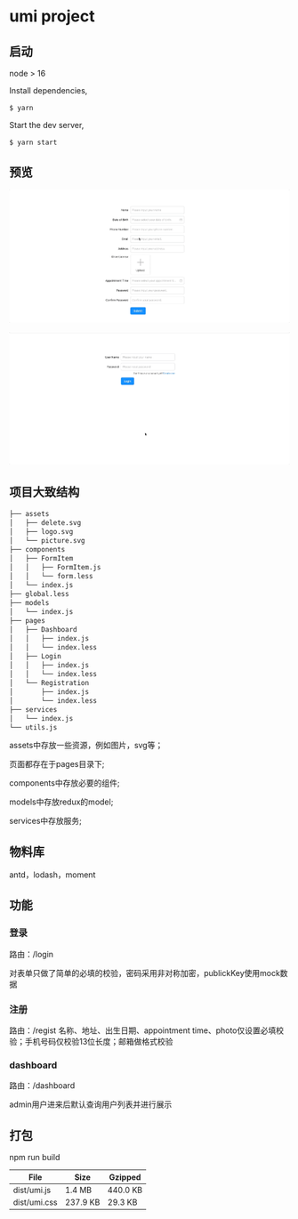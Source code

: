 # umi project

## 启动

node > 16

Install dependencies,

```bash
$ yarn
```

Start the dev server,

```bash
$ yarn start
```

## 预览

![alt](./regist.gif)

![alt](./login.gif)


## 项目大致结构


```
├── assets
│   ├── delete.svg
│   ├── logo.svg
│   └── picture.svg
├── components
│   ├── FormItem
│   │   ├── FormItem.js
│   │   └── form.less
│   └── index.js
├── global.less
├── models
│   └── index.js
├── pages
│   ├── Dashboard
│   │   ├── index.js
│   │   └── index.less
│   ├── Login
│   │   ├── index.js
│   │   └── index.less
│   └── Registration
│       ├── index.js
│       └── index.less
├── services
│   └── index.js
└── utils.js
```

assets中存放一些资源，例如图片，svg等；

页面都存在于pages目录下;

components中存放必要的组件;

models中存放redux的model;

services中存放服务;


## 物料库
antd，lodash，moment


## 功能

### 登录

路由：/login

对表单只做了简单的必填的校验，密码采用非对称加密，publickKey使用mock数据


### 注册

路由：/regist
名称、地址、出生日期、appointment time、photo仅设置必填校验；手机号码仅校验13位长度；邮箱做格式校验

### dashboard

路由：/dashboard

admin用户进来后默认查询用户列表并进行展示

## 打包

npm run build

| File        | Size   | Gzipped  |
| ----------- | ------ | -------- |
| dist/umi.js | 1.4 MB | 440.0 KB |
|dist/umi.css  |    237.9 KB        |            29.3 KB|